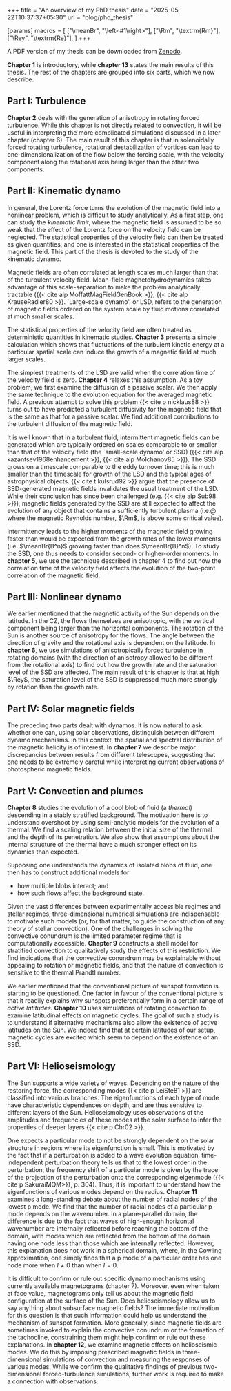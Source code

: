 +++
title = "An overview of my PhD thesis"
date = "2025-05-22T10:37:37+05:30"
url = "blog/phd_thesis"

[params]
	macros = [
		["\\meanBr", "\\left<#1\\right>"],
		["\\Rm", "\\textrm{Rm}"],
		["\\Rey", "\\textrm{Re}"],
		]
+++

A PDF version of my thesis can be downloaded from [Zenodo](https://doi.org/10.5281/zenodo.15354916).

**Chapter 1** is introductory, while **chapter 13** states the main results of this thesis.
The rest of the chapters are grouped into six parts, which we now describe.

## Part I: Turbulence

**Chapter 2** deals with the generation of anisotropy in rotating forced turbulence.
While this chapter is not directly related to convection, it will be useful in interpreting the more complicated simulations discussed in a later chapter (chapter 6).
The main result of this chapter is that in solenoidally forced rotating turbulence, rotational destabilization of vortices can lead to one-dimensionalization of the flow below the forcing scale, with the velocity component along the rotational axis being larger than the other two components.

## Part II: Kinematic dynamo

In general, the Lorentz force turns the evolution of the magnetic field into a nonlinear problem, which is difficult to study analytically.
As a first step, one can study the *kinematic limit*, where the magnetic field is assumed to be so weak that the effect of the Lorentz force on the velocity field can be neglected.
The statistical properties of the velocity field can then be treated as given quantities, and one is interested in the statistical properties of the magnetic field.
This part of the thesis is devoted to the study of the kinematic dynamo.

Magnetic fields are often correlated at length scales much larger than that of the turbulent velocity field.
Mean-field magnetohydrodynamics takes advantage of this scale-separation to make the problem analytically tractable
({{< cite alp MoffattMagFieldGenBook >}}, {{< cite alp KrauseRadler80 >}}.
`Large-scale dynamo', or LSD, refers to the generation of magnetic fields ordered on the system scale by fluid motions correlated at much smaller scales.

The statistical properties of the velocity field are often treated as deterministic quantities in kinematic studies.
**Chapter 3** presents a simple calculation which shows that fluctuations of the turbulent kinetic energy at a particular spatial scale can induce the growth of a magnetic field at much larger scales.

The simplest treatments of the LSD are valid when the correlation time of the velocity field is zero.
**Chapter 4** relaxes this assumption.
As a toy problem, we first examine the diffusion of a passive scalar.
We then apply the same technique to the evolution equation for the averaged magnetic field.
A previous attempt to solve this problem {{< cite p nicklaus88 >}} turns out to have predicted a turbulent diffusivity for the magnetic field that is the same as that for a passive scalar.
We find additional contributions to the turbulent diffusion of the magnetic field.

It is well known that in a turbulent fluid, intermittent magnetic fields can be generated which are typically ordered on scales comparable to or smaller than that of the velocity field (the `small-scale dynamo' or SSD) ({{< cite alp kazantsev1968enhancement >}}, {{< cite alp Molchanov85 >}}).
The SSD grows on a timescale comparable to the eddy turnover time; this is much smaller than the timescale for growth of the LSD and the typical ages of astrophysical objects.
{{< cite t kulsrud92 >}} argue that the presence of SSD-generated magnetic fields invalidates the usual treatment of the LSD.
While their conclusion has since been challenged (e.g. {{< cite alp Sub98 >}}), magnetic
fields generated by the SSD are still expected to affect the evolution of any object that contains a sufficiently turbulent plasma (i.e.\@ where the magnetic Reynolds number, $\Rm$, is above some critical value).

Intermittency leads to the higher moments of the magnetic field growing faster than would be expected from the growth rates of the lower moments (i.e. $\meanBr{B^n}$ growing faster than does $\meanBr{B}^n$).
To study the SSD, one thus needs to consider second- or higher-order moments.
In **chapter 5**, we use the technique described in chapter 4 to find out how the correlation time of the velocity field affects the evolution of the two-point correlation of the magnetic field.

## Part III: Nonlinear dynamo

We earlier mentioned that the magnetic activity of the Sun depends on the latitude.
In the CZ, the flows themselves are anisotropic, with the vertical component being larger than the horizontal components.
The rotation of the Sun is another source of anisotropy for the flows.
The angle between the direction of gravity and the rotational axis is dependent on the latitude.
In **chapter 6**, we use simulations of anisotropically forced turbulence in rotating domains (with the direction of anisotropy allowed to be different from the rotational axis) to find out how the growth rate and the saturation level of the SSD are affected.
The main result of this chapter is that at high $\Rey$, the saturation level of the SSD is suppressed much more strongly by rotation than the growth rate.

## Part IV: Solar magnetic fields

The preceding two parts dealt with dynamos.
It is now natural to ask whether one can, using solar observations, distinguish between different dynamo mechanisms.
In this context, the spatial and spectral distribution of the magnetic helicity is of interest.
In **chapter 7** we describe major discrepancies between results from different telescopes, suggesting that one needs to be extremely careful while interpreting current observations of photospheric magnetic fields.

## Part V: Convection and plumes

**Chapter 8** studies the evolution of a cool blob of fluid (a *thermal*) descending in a stably stratified background.
The motivation here is to understand overshoot by using semi-analytic models for the evolution of a thermal.
We find a scaling relation between the initial size of the thermal and the depth of its penetration.
We also show that assumptions about the internal structure of the thermal have a much stronger effect on its dynamics than expected.

Supposing one understands the dynamics of isolated blobs of fluid, one then has to construct additional models for
- how multiple blobs interact; and
- how such flows affect the background state.

Given the vast differences between experimentally accessible regimes and stellar regimes, three-dimensional numerical simulations are indispensable to motivate such models (or, for that matter, to guide the construction of any theory of stellar convection).
One of the challenges in solving the convective conundrum is the limited parameter regime that is computationally accessible.
**Chapter 9** constructs a shell model for stratified convection to qualitatively study the effects of this restriction.
We find indications that the convective conundrum may be explainable without appealing to rotation or magnetic fields, and that the nature of convection is sensitive to the thermal Prandtl number.

We earlier mentioned that the conventional picture of sunspot formation is starting to be questioned.
One factor in favour of the conventional picture is that it readily explains why sunspots preferentially form in a certain range of *active latitudes*.
**Chapter 10** uses simulations of rotating convection to examine latitudinal effects on magnetic cycles.
The goal of such a study is to understand if alternative mechanisms also allow the existence of active latitudes on the Sun.
We indeed find that at certain latitudes of our setup, magnetic cycles are excited which seem to depend on the existence of an SSD.

## Part VI: Helioseismology

The Sun supports a wide variety of waves.
Depending on the nature of the restoring force, the corresponding modes {{< cite p LeiSte81 >}} are classified into various branches.
The eigenfunctions of each type of mode have characteristic dependences on depth, and are thus sensitive to different layers of the Sun.
Helioseismology uses observations of the amplitudes and frequencies of these modes at the solar surface to infer the properties of deeper layers {{< cite p Chr02 >}}.

One expects a particular mode to not be strongly dependent on the solar structure in regions where its eigenfunction is small.
This is motivated by the fact that if a perturbation is added to a wave evolution equation, time-independent perturbation theory tells us that to the lowest order in the perturbation, the frequency shift of a particular mode is given by the trace of the projection of the perturbation onto the corresponding eigenmode ({{< cite p SakuraiMQM>}}, p. 304).
Thus, it is important to understand how the eigenfunctions of various modes depend on the radius.
**Chapter 11** examines a long-standing debate about the number of radial nodes of the lowest p mode.
We find that the number of radial nodes of a particular p mode depends on the wavenumber.
In a plane-parallel domain, the difference is due to the fact that waves of high-enough horizontal wavenumber are internally reflected before reaching the bottom of the domain, with modes which are reflected from the bottom of the domain having one node less than those which are internally reflected.
However, this explanation does not work in a spherical domain, where, in the Cowling approximation, one simply finds that a p mode of a particular order has one node more when $l\ne 0$ than when $l=0$.

It is difficult to confirm or rule out specific dynamo mechanisms using currently available magnetograms (chapter 7).
Moreover, even when taken at face value, magnetograms only tell us about the magnetic field configuration at the surface of the Sun.
Does helioseismology allow us to say anything about subsurface magnetic fields?
The immediate motivation for this question is that such information could help us understand the mechanism of sunspot formation.
More generally, since magnetic fields are sometimes invoked to explain the convective conundrum or the formation of the tachocline, constraining them might help confirm or rule out these explanations.
In **chapter 12**, we examine magnetic effects on helioseismic modes.
We do this by imposing prescribed magnetic fields in three-dimensional simulations of convection and measuring the responses of various modes.
While we confirm the qualitative findings of previous two-dimensional forced-turbulence simulations, further work is required to make a connection with observations.
